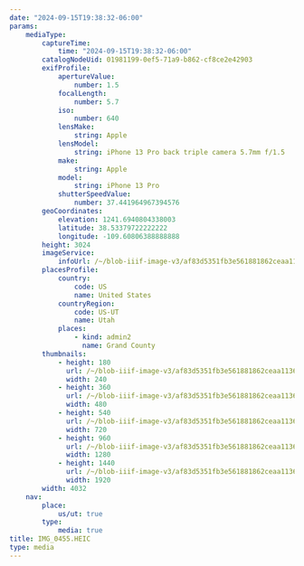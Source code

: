 ```yaml
---
date: "2024-09-15T19:38:32-06:00"
params:
    mediaType:
        captureTime:
            time: "2024-09-15T19:38:32-06:00"
        catalogNodeUid: 01981199-0ef5-71a9-b862-cf8ce2e42903
        exifProfile:
            apertureValue:
                number: 1.5
            focalLength:
                number: 5.7
            iso:
                number: 640
            lensMake:
                string: Apple
            lensModel:
                string: iPhone 13 Pro back triple camera 5.7mm f/1.5
            make:
                string: Apple
            model:
                string: iPhone 13 Pro
            shutterSpeedValue:
                number: 37.441964967394576
        geoCoordinates:
            elevation: 1241.6940804338003
            latitude: 38.53379722222222
            longitude: -109.60806388888888
        height: 3024
        imageService:
            infoUrl: /~/blob-iiif-image-v3/af83d5351fb3e561881862ceaa1136e0d413ef1c5cb4f9de68f36a56ad440719/info.json
        placesProfile:
            country:
                code: US
                name: United States
            countryRegion:
                code: US-UT
                name: Utah
            places:
                - kind: admin2
                  name: Grand County
        thumbnails:
            - height: 180
              url: /~/blob-iiif-image-v3/af83d5351fb3e561881862ceaa1136e0d413ef1c5cb4f9de68f36a56ad440719/full/240%2C180/0/default.jpg
              width: 240
            - height: 360
              url: /~/blob-iiif-image-v3/af83d5351fb3e561881862ceaa1136e0d413ef1c5cb4f9de68f36a56ad440719/full/480%2C360/0/default.jpg
              width: 480
            - height: 540
              url: /~/blob-iiif-image-v3/af83d5351fb3e561881862ceaa1136e0d413ef1c5cb4f9de68f36a56ad440719/full/720%2C540/0/default.jpg
              width: 720
            - height: 960
              url: /~/blob-iiif-image-v3/af83d5351fb3e561881862ceaa1136e0d413ef1c5cb4f9de68f36a56ad440719/full/1280%2C960/0/default.jpg
              width: 1280
            - height: 1440
              url: /~/blob-iiif-image-v3/af83d5351fb3e561881862ceaa1136e0d413ef1c5cb4f9de68f36a56ad440719/full/1920%2C1440/0/default.jpg
              width: 1920
        width: 4032
    nav:
        place:
            us/ut: true
        type:
            media: true
title: IMG_0455.HEIC
type: media
---
```

